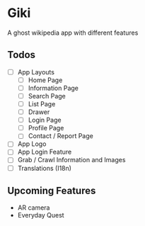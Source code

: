 # Giki

A ghost wikipedia app with different features

## Todos

- [ ] App Layouts
  - [ ] Home Page
  - [ ] Information Page
  - [ ] Search Page
  - [ ] List Page
  - [ ] Drawer
  - [ ] Login Page
  - [ ] Profile Page
  - [ ] Contact / Report Page
- [ ] App Logo
- [ ] App Login Feature
- [ ] Grab / Crawl Information and Images
- [ ] Translations (I18n)

## Upcoming Features

- AR camera
- Everyday Quest
